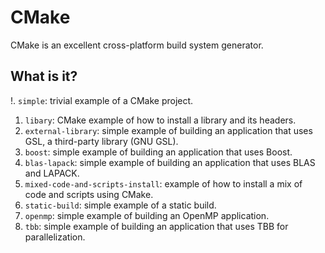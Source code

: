 # CMake

CMake is an excellent cross-platform build system generator.

## What is it?

!. `simple`: trivial example of a CMake project.
1. `libary`: CMake example of how to install a library and its headers.
1. `external-library`: simple example of building an application that uses GSL,
   a third-party library (GNU GSL).
1. `boost`: simple example of building an application that uses Boost.
1. `blas-lapack`: simple example of building an application that uses BLAS and
   LAPACK.
1. `mixed-code-and-scripts-install`: example of how to install a mix of code
   and scripts using CMake.
1. `static-build`: simple example of a static build.
1. `openmp`: simple example of building an OpenMP application.
1. `tbb`: simple example of building an application that uses TBB for
   parallelization.

